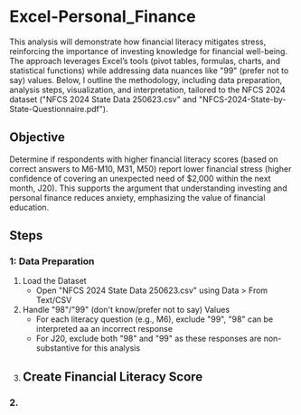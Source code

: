 # Excel-Personal_Finance

This analysis will demonstrate how financial literacy mitigates stress, reinforcing the importance of investing knowledge for financial well-being. The approach leverages Excel’s tools (pivot tables, formulas, charts, and statistical functions) while addressing data nuances like "99" (prefer not to say) values. Below, I outline the methodology, including data preparation, analysis steps, visualization, and interpretation, tailored to the NFCS 2024 dataset ("NFCS 2024 State Data 250623.csv" and "NFCS-2024-State-by-State-Questionnaire.pdf").

## Objective

Determine if respondents with higher financial literacy scores (based on correct answers to M6-M10, M31, M50) report lower financial stress (higher confidence of covering an unexpected need of $2,000 within the next month, J20). This supports the argument that understanding investing and personal finance reduces anxiety, emphasizing the value of financial education.

## Steps

### 1: Data Preparation

1. Load the Dataset
   - Open "NFCS 2024 State Data 250623.csv" using Data > From Text/CSV 
3. Handle "98"/"99" (don't know/prefer not to say) Values
   - For each literacy question (e.g., M6), exclude "99", "98" can be interpreted aa an incorrect response
   - For J20, exclude both "98" and "99" as these responses are non-substantive for this analysis
5. Create Financial Literacy Score
   - 

### 2. 
